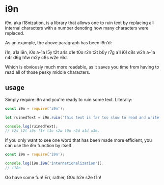 i9n
===

i9n, aka i18nization, is a library that allows one to ruin text by replacing all
internal characters with a number denoting how many characters were replaced.

As an example, the above paragraph has been i9n'd:

i1n, a1a i9n, i0s a-1a l5y t2t a4s o1e t0o r2n t2t b0y r7g a1l
i6l c8s w2h a-1a n4r d6g h1w m2y c8s w2e r6d.

Which is obviously much more readable, as it saves you time from having to read
all of those pesky middle characters.

usage
-----

Simply require i9n and you're ready to ruin some text. Literally:

```js
const i9n = require('i9n');

let ruinedText = i9n.ruin('this text is far too slow to read and write.');

console.log(ruinedText);
// t2s t2t i0s f1r t1o s2w t0o r2d a1d w3e.
```

If you only want to see one word that has been made more efficient, you can use
the i9n function by itself:

```js
const i9n = require('i9n');

console.log(i9n.i9n('internationalization'));
// i18n
```

Go have some fun! Err, rather, G0o h2e s2e f1n!

